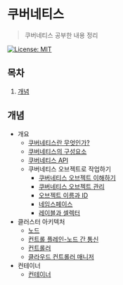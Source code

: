 # 쿠버네티스

> 쿠버네티스 공부한 내용 정리
>
> [쿠버네티스 레퍼런스]: https://kubernetes.io/ko/docs/

[![License: MIT](https://img.shields.io/badge/License-MIT-yellow.svg)](https://opensource.org/licenses/MIT)

## 목차

1. [개념](#개념)

## 개념

- 개요
  - [쿠버네티스란 무엇인가?](./01_Concepts/01_Overview/01_WhatIsKubernetes.md)
  - [쿠버네티스의 구성요소](./01_Concepts/01_Overview/02_KubernetesComponents.md)
  - [쿠버네티스 API](./01_Concepts/01_Overview/03_TheKubernetesAPI.md)
  - 쿠버네티스 오브젝트로 작업하기
    - [쿠버네티스 오브젝트 이해하기](./01_Concepts/01_Overview/04_WorkingWithKubernetesObjects/01_UnderstandingKubernetesObjects.md)
    - [쿠버네티스 오브젝트 관리](./01_Concepts/01_Overview/04_WorkingWithKubernetesObjects/02_KubernetesObjectManagement.md)
    - [오브젝트 이름과 ID](./01_Concepts/01_Overview/04_WorkingWithKubernetesObjects/03_ObjectNamesAndIDs.md)
    - [네임스페이스](./01_Concepts/01_Overview/04_WorkingWithKubernetesObjects/04_Namespaces.md)
    - [레이블과 셀렉터](./01_Concepts/01_Overview/04_WorkingWithKubernetesObjects/05_LabelsAndSelectors.md)
- 클러스터 아키텍처
  - [노드](./02_ClusterArchitecture/01_Nodes.md)
  - [컨트롤 플레인-노드 간 통신](./02_ClusterArchitecture/02_ControlPlane_NodeCommunication.md)
  - [컨트롤러](./02_ClusterArchitecture/03_Controllers.md)
  - [클라우드 컨트롤러 매니저](./02_ClusterArchitecture/04_CloudControllerManager.md)
- 컨테이너
  - [컨테이너](./03_Containers/01_Containers.md)
